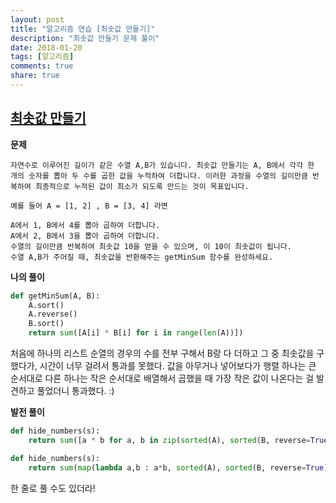```yaml
---
layout: post
title: "알고리즘 연습 [최솟값 만들기]"
description: "최솟값 만들기 문제 풀이"
date: 2018-01-20
tags: [알고리즘]
comments: true
share: true
---
```


## [최솟값 만들기](https://programmers.co.kr/learn/challenge_codes/182)

**문제**

```
자연수로 이루어진 길이가 같은 수열 A,B가 있습니다. 최솟값 만들기는 A, B에서 각각 한 개의 숫자를 뽑아 두 수를 곱한 값을 누적하여 더합니다. 이러한 과정을 수열의 길이만큼 반복하여 최종적으로 누적된 값이 최소가 되도록 만드는 것이 목표입니다.

예를 들어 A = [1, 2] , B = [3, 4] 라면

A에서 1, B에서 4를 뽑아 곱하여 더합니다.
A에서 2, B에서 3을 뽑아 곱하여 더합니다.
수열의 길이만큼 반복하여 최솟값 10을 얻을 수 있으며, 이 10이 최솟값이 됩니다.
수열 A,B가 주어질 때, 최솟값을 반환해주는 getMinSum 함수를 완성하세요.
```



**나의 풀이** 

```python
def getMinSum(A, B):
    A.sort()
    A.reverse()
    B.sort()
    return sum([A[i] * B[i] for i in range(len(A))])
```

처음에 하나의 리스트 순열의 경우의 수를 전부 구해서 B랑 다 더하고 그 중 최솟값을 구했다가, 시간이 너무 걸려서 통과를 못했다. 값을 아무거나 넣어보다가 행렬 하나는 큰 순서대로 다른 하나는 작은 순서대로 배열해서 곱했을 때 가장 작은 값이 나온다는 걸 발견하고 풀었더니 통과했다. :)



**발전 풀이**

```python
def hide_numbers(s):        
    return sum([a * b for a, b in zip(sorted(A), sorted(B, reverse=True))])
```

```python 
def hide_numbers(s):  
	return sum(map(lambda a,b : a*b, sorted(A), sorted(B, reverse=True)))
```

한 줄로 풀 수도 있더라!